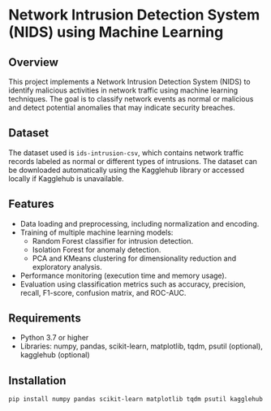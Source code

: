 # Network Intrusion Detection System (NIDS) using Machine Learning

## Overview

This project implements a Network Intrusion Detection System (NIDS) to identify malicious activities in network traffic using machine learning techniques. The goal is to classify network events as normal or malicious and detect potential anomalies that may indicate security breaches.

## Dataset

The dataset used is `ids-intrusion-csv`, which contains network traffic records labeled as normal or different types of intrusions. The dataset can be downloaded automatically using the Kagglehub library or accessed locally if Kagglehub is unavailable.

## Features

- Data loading and preprocessing, including normalization and encoding.
- Training of multiple machine learning models:
  - Random Forest classifier for intrusion detection.
  - Isolation Forest for anomaly detection.
  - PCA and KMeans clustering for dimensionality reduction and exploratory analysis.
- Performance monitoring (execution time and memory usage).
- Evaluation using classification metrics such as accuracy, precision, recall, F1-score, confusion matrix, and ROC-AUC.

## Requirements

- Python 3.7 or higher
- Libraries: numpy, pandas, scikit-learn, matplotlib, tqdm, psutil (optional), kagglehub (optional)

## Installation

```bash
pip install numpy pandas scikit-learn matplotlib tqdm psutil kagglehub

